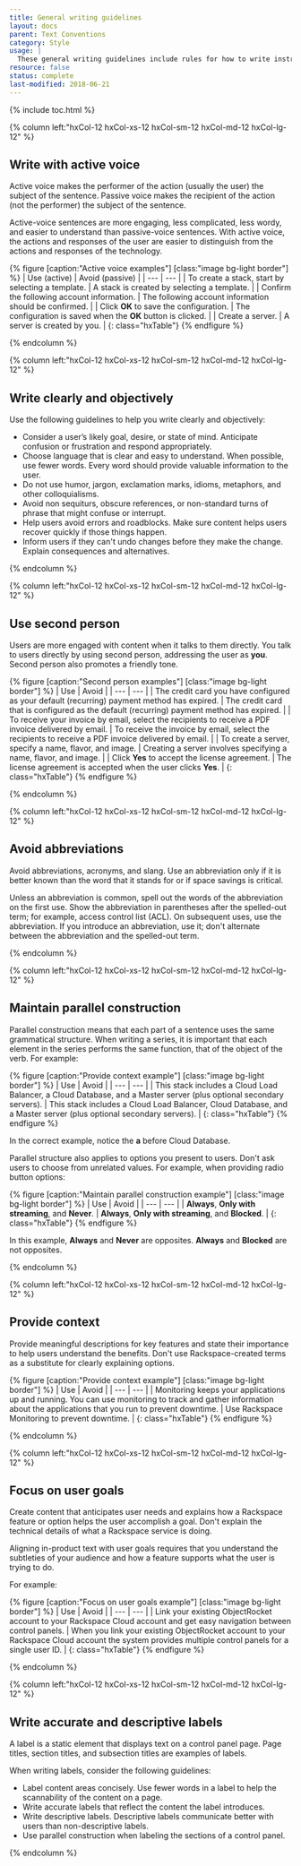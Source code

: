 ```yaml
---
title: General writing guidelines
layout: docs
parent: Text Conventions
category: Style
usage: |
  These general writing guidelines include rules for how to write instructions and descriptions in a control panel that are clear, helpful, and grammatically correct.
resource: false
status: complete
last-modified: 2018-06-21
---
```


{% include toc.html %}

<section class="static-section"  markdown="1">

<div class="hxRow" markdown="1">

{% column left:"hxCol-12 hxCol-xs-12 hxCol-sm-12 hxCol-md-12 hxCol-lg-12" %}

## Write with active voice

Active voice makes the performer of the action (usually the user) the subject of the sentence. Passive voice makes the recipient of the action (not the performer) the subject of the sentence.

Active-voice sentences are more engaging, less complicated, less wordy, and easier to understand than passive-voice sentences. With active voice, the actions and responses of the user are easier to distinguish from the actions and responses of the technology.

{% figure [caption:"Active voice examples"] [class:"image bg-light border"] %}
| Use (active) | Avoid (passive) |
| --- | --- |
| To create a stack, start by selecting a template. | A stack is created by selecting a template. |
| Confirm the following account information. | The following account information should be confirmed. |
| Click **OK** to save the configuration. | The configuration is saved when the **OK** button is clicked. |
| Create a server. | A server is created by you. |
{: class="hxTable"}
{% endfigure %}

{% endcolumn %}

</div>

</section>

<section class="static-section"  markdown="1">

<div class="hxRow" markdown="1">

{% column left:"hxCol-12 hxCol-xs-12 hxCol-sm-12 hxCol-md-12 hxCol-lg-12" %}

## Write clearly and objectively

Use the following guidelines to help you write clearly and objectively:

- Consider a user’s likely goal, desire, or state of mind. Anticipate confusion or frustration and respond appropriately.
- Choose language that is clear and easy to understand. When possible, use fewer words. Every word should provide valuable information to the user.
- Do not use humor, jargon, exclamation marks, idioms, metaphors, and other colloquialisms.
- Avoid non sequiturs, obscure references, or non-standard turns of phrase that might confuse or interrupt.
- Help users avoid errors and roadblocks. Make sure content helps users recover quickly if those things happen.
- Inform users if they can't undo changes before they make the change. Explain consequences and alternatives.

{% endcolumn %}

</div>

</section>

<section class="static-section"  markdown="1">

<div class="hxRow" markdown="1">

{% column left:"hxCol-12 hxCol-xs-12 hxCol-sm-12 hxCol-md-12 hxCol-lg-12" %}

## Use second person

Users are more engaged with content when it talks to them directly. You talk to users directly by using second person, addressing the user as **you**. Second person also promotes a friendly tone.

{% figure [caption:"Second person examples"] [class:"image bg-light border"] %}
| Use | Avoid  |
| --- | --- |
| The credit card you have configured as your default (recurring) payment method has expired. | The credit card that is  configured as the default (recurring) payment method has expired. |
| To receive your invoice by email, select the recipients to receive a PDF invoice delivered by email. | To receive the  invoice by email, select the recipients to receive a PDF invoice delivered by email. |
| To create a server, specify a name, flavor, and image. | Creating a server involves specifying a name, flavor, and image. |
| Click **Yes** to accept the license agreement. | The license agreement is accepted when the user clicks **Yes**. |
{: class="hxTable"}
{% endfigure %}

{% endcolumn %}

</div>

</section>

<section class="static-section"  markdown="1">

<div class="hxRow" markdown="1">

{% column left:"hxCol-12 hxCol-xs-12 hxCol-sm-12 hxCol-md-12 hxCol-lg-12" %}

## Avoid abbreviations

Avoid abbreviations, acronyms, and slang. Use an abbreviation only if it is better known than the word that it stands for or if space savings is critical.

Unless an abbreviation is common, spell out the words of the abbreviation on the first use. Show the abbreviation in parentheses after the spelled-out term; for example, access control list (ACL). On subsequent uses, use the abbreviation. If you introduce an abbreviation, use it; don't alternate between the abbreviation and the spelled-out term.

{% endcolumn %}

</div>

</section>

<section class="static-section"  markdown="1">

<div class="hxRow" markdown="1">

{% column left:"hxCol-12 hxCol-xs-12 hxCol-sm-12 hxCol-md-12 hxCol-lg-12" %}

## Maintain parallel construction

Parallel construction means that each part of a sentence uses the same grammatical structure. When writing a series, it is important that each element in the series performs the same function, that of the object of the verb. For example:

{% figure [caption:"Provide context example"] [class:"image bg-light border"] %}
| Use | Avoid  |
| --- | --- |
| This stack includes a Cloud Load Balancer, a Cloud Database, and a Master server (plus optional secondary servers). | This stack includes a Cloud Load Balancer, Cloud Database, and a Master server (plus optional secondary servers). |
{: class="hxTable"}
{% endfigure %}

In the correct example, notice the **a** before Cloud Database.

Parallel structure also applies to options you present to users. Don't ask users to choose from unrelated values. For example, when providing radio button options:

 {% figure [caption:"Maintain parallel construction example"] [class:"image bg-light border"] %}
 | Use | Avoid  |
 | --- | --- |
 | **Always**, **Only with streaming**, and **Never**. | **Always**, **Only with streaming**, and **Blocked**. |
 {: class="hxTable"}
 {% endfigure %}

In this example, **Always** and **Never** are opposites. **Always** and **Blocked** are not opposites.

{% endcolumn %}

</div>

</section>

<section class="static-section"  markdown="1">

<div class="hxRow" markdown="1">

{% column left:"hxCol-12 hxCol-xs-12 hxCol-sm-12 hxCol-md-12 hxCol-lg-12" %}

## Provide context

Provide meaningful descriptions for key features and state their importance to help users understand the benefits. Don't use Rackspace-created terms as a substitute for clearly explaining options.

{% figure [caption:"Provide context example"] [class:"image bg-light border"] %}
| Use | Avoid  |
| --- | --- |
| Monitoring keeps your applications up and running. You can use monitoring to track and gather information about the applications that you run to prevent downtime. | Use Rackspace Monitoring to prevent downtime. |
{: class="hxTable"}
{% endfigure %}

{% endcolumn %}

</div>

</section>

<section class="static-section"  markdown="1">

<div class="hxRow" markdown="1">

{% column left:"hxCol-12 hxCol-xs-12 hxCol-sm-12 hxCol-md-12 hxCol-lg-12" %}

## Focus on user goals

Create content that anticipates user needs and explains how a Rackspace feature or option helps the user accomplish a goal. Don't explain the technical details of what a Rackspace service is doing.

Aligning in-product text with user goals requires that you understand the subtleties of your audience and how a feature supports what the user is trying to do.

For example:

{% figure [caption:"Focus on user goals example"] [class:"image bg-light border"] %}
| Use | Avoid  |
| --- | --- |
| Link your existing ObjectRocket account to your Rackspace Cloud account and get easy navigation between control panels. | When you link your existing ObjectRocket account to your Rackspace Cloud account the system provides multiple control panels for a single user ID. |
{: class="hxTable"}
{% endfigure %}

{% endcolumn %}

</div>

</section>

<section class="static-section"  markdown="1">

<div class="hxRow" markdown="1">

{% column left:"hxCol-12 hxCol-xs-12 hxCol-sm-12 hxCol-md-12 hxCol-lg-12" %}

## Write accurate and descriptive labels

A label is a static element that displays text on a control panel page. Page titles, section titles, and subsection titles are examples of labels.

When writing labels, consider the following guidelines:

- Label content areas concisely. Use fewer words in a label to help the scannability of the content on a page.
- Write accurate labels that reflect the content the label introduces.
- Write descriptive labels. Descriptive labels communicate better with users than non-descriptive labels.
- Use parallel construction when labeling the sections of a control panel.

{% endcolumn %}

</div>

</section>

